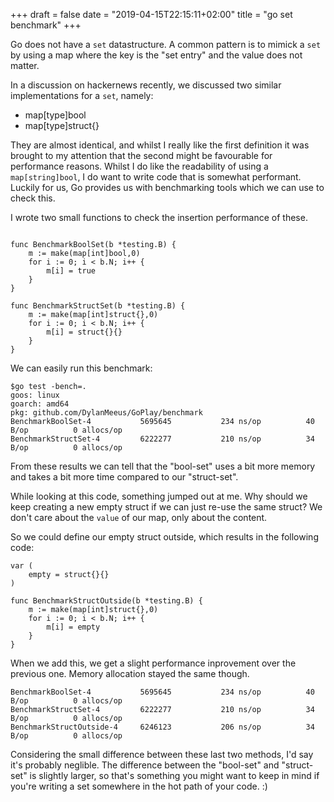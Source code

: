 +++
draft = false 
date = "2019-04-15T22:15:11+02:00"
title = "go set benchmark"
+++

Go does not have a `set` datastructure. A common pattern is to mimick a `set` by using a map where
the key is the "set entry" and the value does not matter. 

In a discussion on hackernews recently, we discussed two similar implementations for a `set`,
namely:

* map[type]bool
* map[type]struct{}

They are almost identical, and whilst I really like the first definition it was brought to my
attention that the second might be favourable for performance reasons. Whilst I do like the
readability of using a `map[string]bool`, I do want to write code that is somewhat performant.
Luckily for us, Go provides us with benchmarking tools which we can use to check this.

I wrote two small functions to check the insertion performance of these. 

```

func BenchmarkBoolSet(b *testing.B) {
    m := make(map[int]bool,0)
    for i := 0; i < b.N; i++ {
        m[i] = true
    }
}

func BenchmarkStructSet(b *testing.B) {
    m := make(map[int]struct{},0)
    for i := 0; i < b.N; i++ {
        m[i] = struct{}{}
    }
}

```

We can easily run this benchmark: 

```
$go test -bench=.
goos: linux
goarch: amd64
pkg: github.com/DylanMeeus/GoPlay/benchmark
BenchmarkBoolSet-4           5695645           234 ns/op          40 B/op          0 allocs/op
BenchmarkStructSet-4         6222277           210 ns/op          34 B/op          0 allocs/op
```

From these results we can tell that the "bool-set" uses a bit more memory and takes a bit more time
compared to our "struct-set". 

While looking at this code, something jumped out at me. Why should we keep creating a
new empty struct if we can just re-use the same struct? We don't care about the `value` of our map, only
about the content. 

So we could define our empty struct outside, which results in the following code:

```
var (
    empty = struct{}{}
)

func BenchmarkStructOutside(b *testing.B) {
    m := make(map[int]struct{},0)
    for i := 0; i < b.N; i++ {
        m[i] = empty 
    }
}
```

When we add this, we get a slight performance inprovement over the previous one. Memory allocation
stayed the same though.

```
BenchmarkBoolSet-4           5695645           234 ns/op          40 B/op          0 allocs/op
BenchmarkStructSet-4         6222277           210 ns/op          34 B/op          0 allocs/op
BenchmarkStructOutside-4     6246123           206 ns/op          34 B/op          0 allocs/op
```

Considering the small difference between these last two methods, I'd say it's probably neglible. 
The difference between the "bool-set" and "struct-set" is slightly larger, so that's something you
might want to keep in mind if you're writing a set somewhere in the hot path of your code. :)
